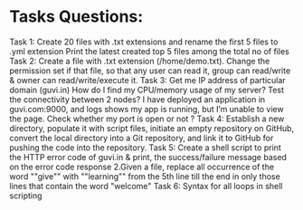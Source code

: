 # Tasks Questions:
Task 1: Create 20 files with .txt extensions and rename the first 5 files to .yml extension Print the latest created top 5 files among the total no of files
Task 2: Create a file with .txt extension (/home/demo.txt). Change the permission set if that file, so that any user can read it, group can read/write & owner can read/write/execute it.
Task 3: Get me IP address of particular domain (guvi.in) How do I find my CPU/memory usage of my server? Test the connectivity between 2 nodes? I have deployed an application in guvi.com:9000, and logs shows my app is running, but I’m unable to view the page. Check whether my port is open or not ?
Task 4: Establish a new directory, populate it with script files, initiate an empty repository on GitHub, convert the local directory into a Git repository, and link it to GitHub for pushing the code into the repository.
Task 5: Create a shell script to print the HTTP error code of guvi.in & print, the success/failure message based on the error code response 2.Given a file, replace all occurrence of the word ""give"" with ""learning"" from the 5th line till the end in only those lines that contain the word "welcome"
Task 6: Syntax for all loops in shell scripting
